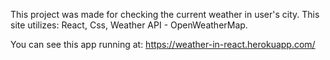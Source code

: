 This project was made for checking the current weather in user's city. 
This site utilizes: React, Css, Weather API - OpenWeatherMap.

You can see this app running at:
https://weather-in-react.herokuapp.com/
